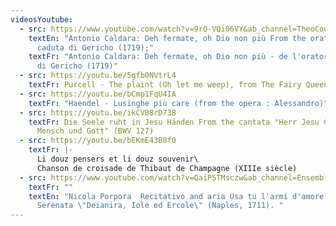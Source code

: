 ```yaml
---
videosYoutube:
  - src: https://www.youtube.com/watch?v=9rO-VQi06VY&ab_channel=TheoCouillez
    textEn: "Antonio Caldara: Deh fermate, oh Dio non più From the oratorio La
      caduta di Gericho (1719);"
    textFr: "Antonio Caldara: Deh fermate, oh Dio non più - de l'oratorio La caduta
      di Gericho (1719)"
  - src: https://youtu.be/5gfb0NVtrL4
    textFr: Purcell - The plaint (Oh let me weep), from The Fairy Queen
  - src: https://youtu.be/bCmp1FqU4IA
    textFr: "Haendel - Lusinghe più care (from the opera : Alessandro)"
  - src: https://youtu.be/ikCV08rD738
    textFr: Die Seele ruht in Jesu Händen From the cantata "Herr Jesu Christ, wahr'
      Mensch und Gott" (BWV 127)
  - src: https://youtu.be/bEKmE43B8f0
    textFr: |-
      Li douz pensers et li douz souvenir\
      Chanson de croisade de Thibaut de Champagne (XIIIe siècle)
  - src: https://www.youtube.com/watch?v=QaiP5TMsczw&ab_channel=EnsembleParnassoinFesta
    textFr: ""
    textEn: "Nicola Porpora  Recitativo and aria Usa tu l'armi d'amore from Porporas
      Serenata \"Deianira, Iole ed Ercole\" (Naples, 1711). "
---
```

